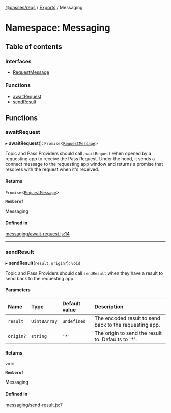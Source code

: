 [@passes/reqs](../README.md) / [Exports](../modules.md) / Messaging

# Namespace: Messaging

## Table of contents

### Interfaces

- [RequestMessage](../interfaces/Messaging.RequestMessage.md)

### Functions

- [awaitRequest](Messaging.md#awaitrequest)
- [sendResult](Messaging.md#sendresult)

## Functions

### awaitRequest

▸ **awaitRequest**(): `Promise`\<[`RequestMessage`](../interfaces/Messaging.RequestMessage.md)\>

Topic and Pass Providers should call `awaitRequest` when opened by a requesting app to receive the Pass Request.
Under the hood, it sends a connect message to the requesting app window and returns a promise that resolves with the request when it's received.

#### Returns

`Promise`\<[`RequestMessage`](../interfaces/Messaging.RequestMessage.md)\>

**`Memberof`**

Messaging

#### Defined in

[messaging/await-request.js:14](https://github.com/passes-org/passes/blob/d270bec/packages/reqs/src/messaging/await-request.js#L14)

___

### sendResult

▸ **sendResult**(`result`, `origin?`): `void`

Topic and Pass Providers should call `sendResult` when they have a result to send back to the requesting app.

#### Parameters

| Name | Type | Default value | Description |
| :------ | :------ | :------ | :------ |
| `result` | `Uint8Array` | `undefined` | The encoded result to send back to the requesting app. |
| `origin?` | `string` | `'*'` | The origin to send the result to. Defaults to '*'. |

#### Returns

`void`

**`Memberof`**

Messaging

#### Defined in

[messaging/send-result.js:7](https://github.com/passes-org/passes/blob/d270bec/packages/reqs/src/messaging/send-result.js#L7)
